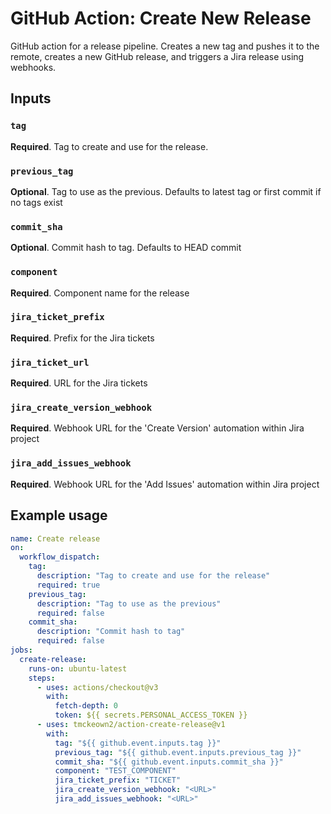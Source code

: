 # GitHub Action: Create New Release

GitHub action for a release pipeline. Creates a new tag and pushes it to the remote, creates a new GitHub release, and triggers a Jira release using webhooks.

## Inputs

### `tag`
**Required**. Tag to create and use for the release.

### `previous_tag`
**Optional**. Tag to use as the previous. Defaults to latest tag or first commit if no tags exist

### `commit_sha`
**Optional**. Commit hash to tag. Defaults to HEAD commit

### `component`
**Required**. Component name for the release

### `jira_ticket_prefix`
**Required**. Prefix for the Jira tickets

### `jira_ticket_url`
**Required**. URL for the Jira tickets

### `jira_create_version_webhook`
**Required**. Webhook URL for the 'Create Version' automation within Jira project

### `jira_add_issues_webhook`
**Required**. Webhook URL for the 'Add Issues' automation within Jira project

## Example usage
```yml
name: Create release
on:
  workflow_dispatch:
    tag: 
      description: "Tag to create and use for the release"
      required: true
    previous_tag:
      description: "Tag to use as the previous"
      required: false
    commit_sha:
      description: "Commit hash to tag"
      required: false
jobs:
  create-release:
    runs-on: ubuntu-latest
    steps:
      - uses: actions/checkout@v3
        with:
          fetch-depth: 0
          token: ${{ secrets.PERSONAL_ACCESS_TOKEN }}
      - uses: tmckeown2/action-create-release@v1
        with:
          tag: "${{ github.event.inputs.tag }}"
          previous_tag: "${{ github.event.inputs.previous_tag }}"
          commit_sha: "${{ github.event.inputs.commit_sha }}"
          component: "TEST_COMPONENT"
          jira_ticket_prefix: "TICKET"
          jira_create_version_webhook: "<URL>"
          jira_add_issues_webhook: "<URL>"
```
